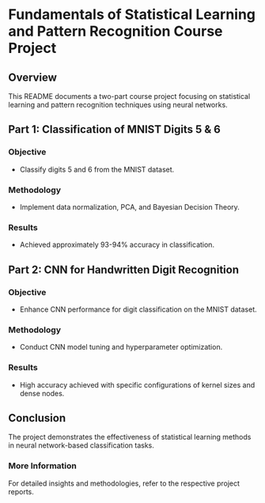 # Fundamentals of Statistical Learning and Pattern Recognition Course Project

## Overview
This README documents a two-part course project focusing on statistical learning and pattern recognition techniques using neural networks.

## Part 1: Classification of MNIST Digits 5 & 6
### Objective
- Classify digits 5 and 6 from the MNIST dataset.
### Methodology
- Implement data normalization, PCA, and Bayesian Decision Theory.
### Results
- Achieved approximately 93-94% accuracy in classification.

## Part 2: CNN for Handwritten Digit Recognition
### Objective
- Enhance CNN performance for digit classification on the MNIST dataset.
### Methodology
- Conduct CNN model tuning and hyperparameter optimization.
### Results
- High accuracy achieved with specific configurations of kernel sizes and dense nodes.

## Conclusion
The project demonstrates the effectiveness of statistical learning methods in neural network-based classification tasks.

### More Information
For detailed insights and methodologies, refer to the respective project reports.
